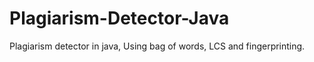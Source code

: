 # Plagiarism-Detector-Java
Plagiarism detector in java, Using bag of words, LCS and fingerprinting.
